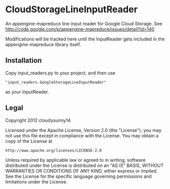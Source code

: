 CloudStorageLineInputReader
===========================

An appengine-mapreduce line input reader for Google Cloud Storage.
See http://code.google.com/p/appengine-mapreduce/issues/detail?id=140

Modifications will be tracked here until the InputReader gets included 
in the appengine-mapreduce library itself.

## Installation

Copy input_readers.py to your project, and then use 

    "input_readers.GoogleStorageLineInputReader"

as your InputReader.

## Legal

Copyright 2012 cloudysunny14

Licensed under the Apache License, Version 2.0 (the "License");
you may not use this file except in compliance with the License.
You may obtain a copy of the License at

    http://www.apache.org/licenses/LICENSE-2.0

Unless required by applicable law or agreed to in writing, software
distributed under the License is distributed on an "AS IS" BASIS,
WITHOUT WARRANTIES OR CONDITIONS OF ANY KIND, either express or implied.
See the License for the specific language governing permissions and
limitations under the License.